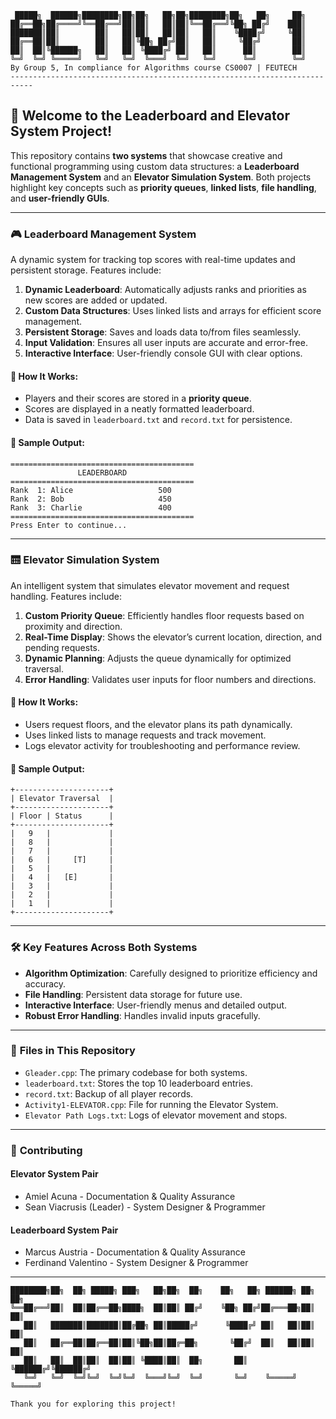 ```
 █████╗  ██████╗████████╗██╗██╗   ██╗██╗████████╗██╗   ██╗     ██╗
██╔══██╗██╔════╝╚══██╔══╝██║██║   ██║██║╚══██╔══╝╚██╗ ██╔╝    ███║
███████║██║        ██║   ██║██║   ██║██║   ██║    ╚████╔╝     ╚██║
██╔══██║██║        ██║   ██║╚██╗ ██╔╝██║   ██║     ╚██╔╝       ██║
██║  ██║╚██████╗   ██║   ██║ ╚████╔╝ ██║   ██║      ██║        ██║
╚═╝  ╚═╝ ╚═════╝   ╚═╝   ╚═╝  ╚═══╝  ╚═╝   ╚═╝      ╚═╝        ╚═╝                                                
By Group 5, In compliance for Algorithms course CS0007 | FEUTECH                                      
---------------------------------------------------------------------------
```

## 🚀 **Welcome to the Leaderboard and Elevator System Project!**
This repository contains **two systems** that showcase creative and functional programming using custom data structures: a **Leaderboard Management System** and an **Elevator Simulation System**. Both projects highlight key concepts such as **priority queues**, **linked lists**, **file handling**, and **user-friendly GUIs**.

---

### 🎮 **Leaderboard Management System**
A dynamic system for tracking top scores with real-time updates and persistent storage. Features include:

1. **Dynamic Leaderboard**: Automatically adjusts ranks and priorities as new scores are added or updated.
2. **Custom Data Structures**: Uses linked lists and arrays for efficient score management.
3. **Persistent Storage**: Saves and loads data to/from files seamlessly.
4. **Input Validation**: Ensures all user inputs are accurate and error-free.
5. **Interactive Interface**: User-friendly console GUI with clear options.

#### 📝 **How It Works:**
- Players and their scores are stored in a **priority queue**.
- Scores are displayed in a neatly formatted leaderboard.
- Data is saved in `leaderboard.txt` and `record.txt` for persistence.

#### 🌟 **Sample Output:**
```
=========================================
               LEADERBOARD               
=========================================
Rank  1: Alice                   500
Rank  2: Bob                     450
Rank  3: Charlie                 400
=========================================
Press Enter to continue...
```

---

### 🛗 **Elevator Simulation System**
An intelligent system that simulates elevator movement and request handling. Features include:

1. **Custom Priority Queue**: Efficiently handles floor requests based on proximity and direction.
2. **Real-Time Display**: Shows the elevator’s current location, direction, and pending requests.
3. **Dynamic Planning**: Adjusts the queue dynamically for optimized traversal.
4. **Error Handling**: Validates user inputs for floor numbers and directions.

#### 📝 **How It Works:**
- Users request floors, and the elevator plans its path dynamically.
- Uses linked lists to manage requests and track movement.
- Logs elevator activity for troubleshooting and performance review.

#### 🌟 **Sample Output:**
```
+---------------------+
| Elevator Traversal  |
+---------------------+
| Floor | Status      |
+---------------------+
|   9   |             |
|   8   |             |
|   7   |             |
|   6   |     [T]     |
|   5   |             |
|   4   |   [E]       |
|   3   |             |
|   2   |             |
|   1   |             |
+---------------------+
```

---

### 🛠️ **Key Features Across Both Systems**
- **Algorithm Optimization**: Carefully designed to prioritize efficiency and accuracy.
- **File Handling**: Persistent data storage for future use.
- **Interactive Interface**: User-friendly menus and detailed output.
- **Robust Error Handling**: Handles invalid inputs gracefully.

---

### 📂 **Files in This Repository**
- `Gleader.cpp`: The primary codebase for both systems.
- `leaderboard.txt`: Stores the top 10 leaderboard entries.
- `record.txt`: Backup of all player records.
- `Activity1-ELEVATOR.cpp`: File for running the Elevator System.
- `Elevator Path Logs.txt`: Logs of elevator movement and stops.

---

### 🤝 **Contributing**
#### **Elevator System Pair**
- Amiel Acuna - Documentation & Quality Assurance
- Sean Viacrusis (Leader) - System Designer & Programmer
#### **Leaderboard System Pair**
- Marcus Austria - Documentation & Quality Assurance
- Ferdinand Valentino - System Designer & Programmer



---

```
████████╗██╗  ██╗ █████╗ ███╗   ██╗██╗  ██╗    ██╗   ██╗ ██████╗ ██╗   ██╗
╚══██╔══╝██║  ██║██╔══██╗████╗  ██║██║ ██╔╝    ╚██╗ ██╔╝██╔═══██╗██║   ██║
   ██║   ███████║███████║██╔██╗ ██║█████╔╝      ╚████╔╝ ██║   ██║██║   ██║
   ██║   ██╔══██║██╔══██║██║╚██╗██║██╔═██╗       ╚██╔╝  ██║   ██║██║   ██║
   ██║   ██║  ██║██║  ██║██║ ╚████║██║  ██╗       ██║   ╚██████╔╝╚██████╔╝
   ╚═╝   ╚═╝  ╚═╝╚═╝  ╚═╝╚═╝  ╚═══╝╚═╝  ╚═╝       ╚═╝    ╚═════╝  ╚═════╝ 
                                                                          
Thank you for exploring this project!
```

